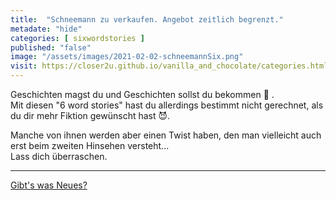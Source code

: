```yaml
--- 
title:  "Schneemann zu verkaufen. Angebot zeitlich begrenzt."
metadate: "hide"
categories: [ sixwordstories ]
published: "false"
image: "/assets/images/2021-02-02-schneemannSix.png"
visit: https://closer2u.github.io/vanilla_and_chocolate/categories.html#sixwordstories
---
```


Geschichten magst du und Geschichten sollst du bekommen 🥸  .\
Mit diesen "6 word stories" hast du allerdings bestimmt nicht gerechnet, als du dir mehr Fiktion gewünscht hast 😈.

Manche von ihnen werden aber einen Twist haben, den man vielleicht auch erst beim zweiten Hinsehen versteht...\
Lass dich überraschen.


***

[Gibt's was Neues?](https://github.com/Closer2U)
